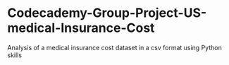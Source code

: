 # Codecademy-Group-Project-US-medical-Insurance-Cost
Analysis of a medical insurance cost dataset in a csv format using Python skills
